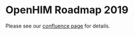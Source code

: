 # OpenHIM Roadmap 2019

Please see our [confluence page](https://jembiprojects.jira.com/wiki/spaces/OHI/pages/598802437/Open-HIM+Roadmap)
 for details.
